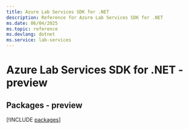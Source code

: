 ```yaml
---
title: Azure Lab Services SDK for .NET
description: Reference for Azure Lab Services SDK for .NET
ms.date: 06/04/2025
ms.topic: reference
ms.devlang: dotnet
ms.service: lab-services
---
```

# Azure Lab Services SDK for .NET - preview
## Packages - preview
[!INCLUDE [packages](lab-services-index.md)]